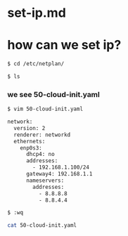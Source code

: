 # set-ip.md

# how can we set ip?

```bash 
$ cd /etc/netplan/
```
```bash
$ ls 
```
### we see 50-cloud-init.yaml

```bash
$ vim 50-cloud-init.yaml
```
```bash 
network:
  version: 2
  renderer: networkd
  ethernets:
    enp0s3:
      dhcp4: no
      addresses:
        - 192.168.1.100/24
      gateway4: 192.168.1.1
      nameservers:
        addresses:
          - 8.8.8.8
          - 8.8.4.4
```
```bash
$ :wq
```
```bash
cat 50-cloud-init.yaml
```
